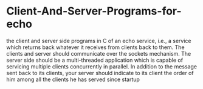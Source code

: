 # Client-And-Server-Programs-for-echo
 the client and server side programs in C of an echo service, i.e., a service which returns back whatever it receives from clients back to them. The clients and server should communicate over the sockets mechanism. The server side should be a multi-threaded application which is capable of servicing multiple clients concurrently in parallel. In addition to the message sent back to its clients, your server should indicate to its client the order of him among all the clients he has served since startup
